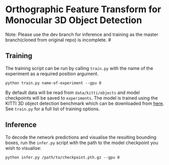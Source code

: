 # Orthographic Feature Transform for Monocular 3D Object Detection

Note: Please use the dev branch for inference and training as the master branch(cloned from original repo) is incomplete. #

## Training
The training script can be run by calling `train.py` with the name of the experiment as a required position argument. 
```
python train.py name-of-experiment --gpu 0
```
By default data will be read from `data/kitti/objects` and model checkpoints will be saved to `experiments`. The model is trained using the KITTI 3D object detection benchmark which can be downloaded from [here](http://www.cvlibs.net/datasets/kitti/eval_object.php?obj_benchmark=3d). See `train.py` for a full list of training options.

## Inference
To decode the network predictions and visualise the resulting bounding boxes, run the `infer.py` script with the path to the model checkpoint you wish to visualise:
```
python infer.py /path/to/checkpoint.pth.gz --gpu 0
```

